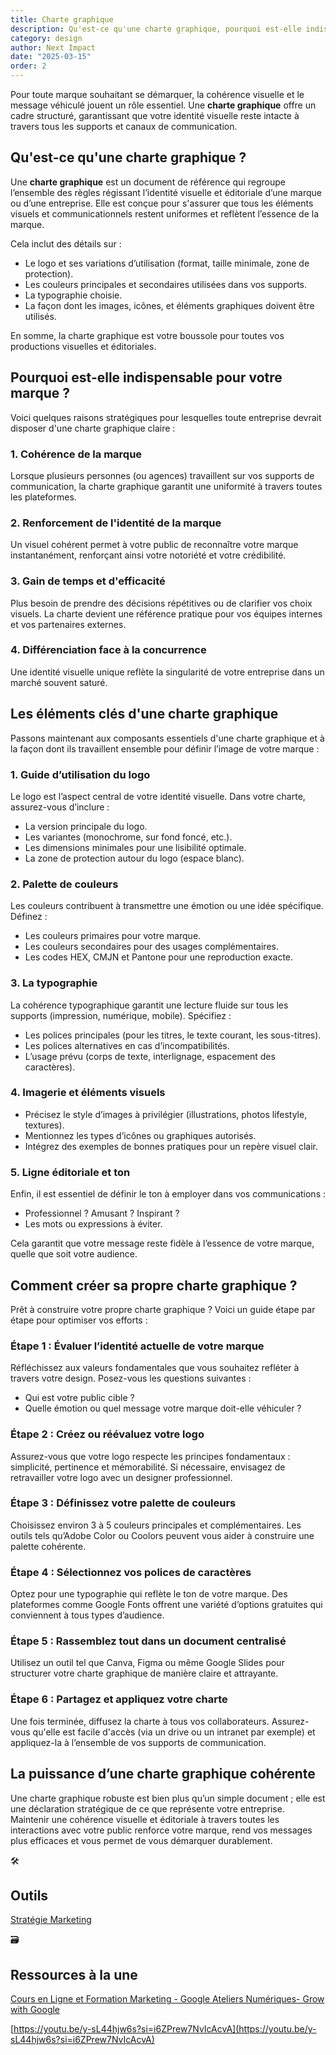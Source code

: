 ```yaml
---
title: Charte graphique
description: Qu'est-ce qu'une charte graphique, pourquoi est-elle indispensable, et comment la définir ? 
category: design
author: Next Impact
date: "2025-03-15"
order: 2
---
```


Pour toute marque souhaitant se démarquer, la cohérence visuelle et le message véhiculé jouent un rôle essentiel. Une **charte graphique** offre un cadre structuré, garantissant que votre identité visuelle reste intacte à travers tous les supports et canaux de communication.

## Qu'est-ce qu'une charte graphique ?

Une **charte graphique** est un document de référence qui regroupe l’ensemble des règles régissant l’identité visuelle et éditoriale d’une marque ou d’une entreprise. Elle est conçue pour s'assurer que tous les éléments visuels et communicationnels restent uniformes et reflètent l’essence de la marque.

Cela inclut des détails sur :

- Le logo et ses variations d’utilisation (format, taille minimale, zone de protection).
- Les couleurs principales et secondaires utilisées dans vos supports.
- La typographie choisie.
- La façon dont les images, icônes, et éléments graphiques doivent être utilisés.

En somme, la charte graphique est votre boussole pour toutes vos productions visuelles et éditoriales.

## Pourquoi est-elle indispensable pour votre marque ?

Voici quelques raisons stratégiques pour lesquelles toute entreprise devrait disposer d'une charte graphique claire :

### 1. **Cohérence de la marque**

Lorsque plusieurs personnes (ou agences) travaillent sur vos supports de communication, la charte graphique garantit une uniformité à travers toutes les plateformes.

### 2. **Renforcement de l'identité de la marque**

Un visuel cohérent permet à votre public de reconnaître votre marque instantanément, renforçant ainsi votre notoriété et votre crédibilité.

### 3. **Gain de temps et d'efficacité**

Plus besoin de prendre des décisions répétitives ou de clarifier vos choix visuels. La charte devient une référence pratique pour vos équipes internes et vos partenaires externes.

### 4. **Différenciation face à la concurrence**

Une identité visuelle unique reflète la singularité de votre entreprise dans un marché souvent saturé.

## Les éléments clés d'une charte graphique

Passons maintenant aux composants essentiels d'une charte graphique et à la façon dont ils travaillent ensemble pour définir l’image de votre marque :

### 1. **Guide d’utilisation du logo**

Le logo est l’aspect central de votre identité visuelle. Dans votre charte, assurez-vous d’inclure :

- La version principale du logo.
- Les variantes (monochrome, sur fond foncé, etc.).
- Les dimensions minimales pour une lisibilité optimale.
- La zone de protection autour du logo (espace blanc).

### 2. **Palette de couleurs**

Les couleurs contribuent à transmettre une émotion ou une idée spécifique. Définez :

- Les couleurs primaires pour votre marque.
- Les couleurs secondaires pour des usages complémentaires.
- Les codes HEX, CMJN et Pantone pour une reproduction exacte.

### 3. **La typographie**

La cohérence typographique garantit une lecture fluide sur tous les supports (impression, numérique, mobile). Spécifiez :

- Les polices principales (pour les titres, le texte courant, les sous-titres).
- Les polices alternatives en cas d’incompatibilités.
- L’usage prévu (corps de texte, interlignage, espacement des caractères).

### 4. **Imagerie et éléments visuels**

- Précisez le style d’images à privilégier (illustrations, photos lifestyle, textures).
- Mentionnez les types d’icônes ou graphiques autorisés.
- Intégrez des exemples de bonnes pratiques pour un repère visuel clair.

### 5. **Ligne éditoriale et ton**

Enfin, il est essentiel de définir le ton à employer dans vos communications :

- Professionnel ? Amusant ? Inspirant ?
- Les mots ou expressions à éviter.

Cela garantit que votre message reste fidèle à l’essence de votre marque, quelle que soit votre audience.

## Comment créer sa propre charte graphique ?

Prêt à construire votre propre charte graphique ? Voici un guide étape par étape pour optimiser vos efforts :

### Étape 1 : Évaluer l’identité actuelle de votre marque

Réfléchissez aux valeurs fondamentales que vous souhaitez refléter à travers votre design. Posez-vous les questions suivantes :

- Qui est votre public cible ?
- Quelle émotion ou quel message votre marque doit-elle véhiculer ?

### Étape 2 : Créez ou réévaluez votre logo

Assurez-vous que votre logo respecte les principes fondamentaux : simplicité, pertinence et mémorabilité. Si nécessaire, envisagez de retravailler votre logo avec un designer professionnel.

### Étape 3 : Définissez votre palette de couleurs

Choisissez environ 3 à 5 couleurs principales et complémentaires. Les outils tels qu’Adobe Color ou Coolors peuvent vous aider à construire une palette cohérente.

### Étape 4 : Sélectionnez vos polices de caractères

Optez pour une typographie qui reflète le ton de votre marque. Des plateformes comme Google Fonts offrent une variété d’options gratuites qui conviennent à tous types d’audience.

### Étape 5 : Rassemblez tout dans un document centralisé

Utilisez un outil tel que Canva, Figma ou même Google Slides pour structurer votre charte graphique de manière claire et attrayante.

### Étape 6 : Partagez et appliquez votre charte

Une fois terminée, diffusez la charte à tous vos collaborateurs. Assurez-vous qu'elle est facile d'accès (via un drive ou un intranet par exemple) et appliquez-la à l’ensemble de vos supports de communication.

## La puissance d’une charte graphique cohérente

Une charte graphique robuste est bien plus qu’un simple document ; elle est une déclaration stratégique de ce que représente votre entreprise. Maintenir une cohérence visuelle et éditoriale à travers toutes les interactions avec votre public renforce votre marque, rend vos messages plus efficaces et vous permet de vous démarquer durablement.

<aside>
🛠️

## Outils

[Stratégie Marketing](https://www.notion.so/Strat-gie-Marketing-17b3c8ef34fa8092ba67c23109cf8085?pvs=21) 

</aside>

<aside>
🗃️

## Ressources à la une

[Cours en Ligne et Formation Marketing - Google Ateliers Numériques- Grow with Google](https://grow.google/intl/fr_fr/courses-and-tools/?category=career&topic=digital-marketing)

[https://youtu.be/y-sL44hjw6s?si=i6ZPrew7NvIcAcvA](https://youtu.be/y-sL44hjw6s?si=i6ZPrew7NvIcAcvA)

</aside>